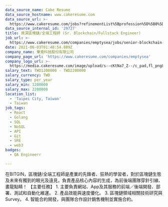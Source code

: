 ```yaml
---
data_source_name: Cake Resume
data_source_hostname: www.cakeresume.com
data_source_url: >-
  https://www.cakeresume.com/jobs?refinementList%5Bprofession%5D%5B0%5D=engineering_qa-engineer&refinementList%5Bsalary_currency%5D=TWD&range%5Bsalary_range%5D%5Bmin%5D=800096
data_source_internal_id: '29727'
title: 資深區塊鏈/全端工程師 (Sr. Blockchain/Fullstack Engineer)
job_url: >-
  https://www.cakeresume.com/companies/emptysea/jobs/senior-blockchain-full-end-engineer
date: 2021-06-03T01:48:54.889Z
company_name: 畢竟科技股份有限公司
company_page_url: 'https://www.cakeresume.com/companies/emptysea'
company_logo_url: >-
  https://media.cakeresume.com/image/upload/s--cKtNa7_Z--/c_pad,fl_png8,h_200,w_200/v1643361192/tcsszjcidx2hqnsprd0p.png
salary_text: TWD1200000 - TWD2200000
salary_currency: TWD
salary_type: per_year
salary_min: 1200000
salary_max: 2200000
location_list:
  - 'Taipei City, Taiwan'
  - Taiwan
job_tags:
  - React
  - Golang
  - SQL
  - NoSQL
  - API
  - Git
  - SRE
  - web3
badges:
  - QA Engineerr

---
```


在BITGIN，區塊鏈/全端工程師是產業的先鋒者、狂熱的學習者，對於區塊鏈生態及未來有獨到的眼光及遠見，負責產品核心內容的生成，為前後端團隊穿針引線、畫龍點睛！ 【主要任務】 1. 主要負責網站、App及其服務的前端／後端開發、部署、測試和自動化維運。 2. 產品效能與速度優化。 3. 區塊鏈領域相關技術研究與Survey。 4. 智能合約開發，與團隊合作設計銷售機制並實施合約。